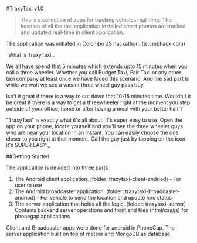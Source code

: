 #TraxyTaxi v1.0

> This is a collection of apps for tracking vehicles real-time. The location of all the taxi application installed smart phones are tracked and updated real-time in client application.

The application was initiated in Colombo JS hackathon. (js.cmbhack.com)

_What is TraxyTaxi..

We all have spend that 5 minutes which extends upto 15 minutes when you call a three wheeler. Whether you call Budget Taxi, Fair Taxi or any other taxi company at least once we have faced this scenario. And the sad part is while we wait we see a vacant three wheel guy pass buy.

Isn't it great if there is a way to cut down that 10-15 minutes time. Wouldn't it be great if there is a way to get a threewheeler right at the moment you step outside of your office, home or after having a meal with your better half ?

"TraxyTaxi" is exactly what it's all about. It's super easy to use. Open the app on your phone, locate yourself and you'll see the three wheeler guys who are near your location in an instant. You can easily choose the one closer to you right at that moment. Call the guy just by tapping on the icon. it's SUPER EASY!_

##Getting Started

The application is devided into three parts.
1. The Android client application. (folder: traxytaxi-client-andriod) - For user to use
2. The Android broadcaster application. (folder: traxytaxi-broadcaster-andriod) - For vehicle to send the location and update hire status
3. The server application that holds all the logic. (folder: traxytaxi-server) - Contains backend server operations and front end files (html/css/js) for phonegap applications 

Client and Broadcaster apps were done for android in PhoneGap.
The server application built on top of meteor and MongoDB as database.
